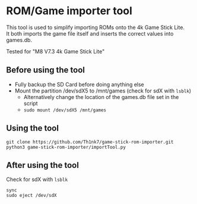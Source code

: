 # ROM/Game importer tool
This tool is used to simplify importing ROMs onto the 4k Game Stick Lite.  
It both imports the game file itself and inserts the correct values into games.db.

Tested for "M8 V7.3 4k Game Stick Lite"

## Before using the tool
- Fully backup the SD Card before doing anything else
- Mount the partition /dev/sdX5 to /mnt/games (check for sdX with ```lsblk```)
  - Alternatively change the location of the games.db file set in the script
  - ```sudo mount /dev/sdX5 /mnt/games```

## Using the tool
```
git clone https://github.com/Th1nk7/game-stick-rom-importer.git
python3 game-stick-rom-importer/importTool.py
```


## After using the tool
Check for sdX with ```lsblk```
```
sync
sudo eject /dev/sdX
```
